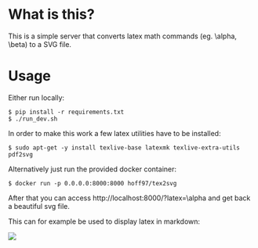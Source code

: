 # What is this?

This is a simple server that converts latex math commands (eg. \alpha, \beta)
to a SVG file.

# Usage

Either run locally:
```
$ pip install -r requirements.txt
$ ./run_dev.sh
```
In order to make this work a few latex utilities have to be installed:
```
$ sudo apt-get -y install texlive-base latexmk texlive-extra-utils pdf2svg
```

Alternatively just run the provided docker container:
```
$ docker run -p 0.0.0.0:8000:8000 hoff97/tex2svg
```

After that you can access http://localhost:8000/?latex=\alpha and get back a
beautiful svg file.

This can for example be used to display latex in markdown:

![](https://detext.haskai.de/tex2svg/?latexB64=KFxhbHBoYSArIFxiZXRhKV4y)
